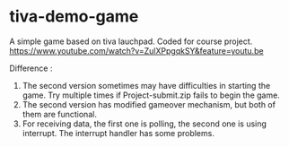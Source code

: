 # tiva-demo-game
A simple game based on tiva lauchpad. Coded for course project.
https://www.youtube.com/watch?v=ZulXPpgqkSY&feature=youtu.be

Difference : 
1. The second version sometimes may have difficulties in starting the game. Try multiple times if Project-submit.zip fails to begin the game. 
2. The second version has modified gameover mechanism, but both of them are functional.
3. For receiving data, the first one is polling, the second one is using interrupt. The interrupt handler has some problems.

